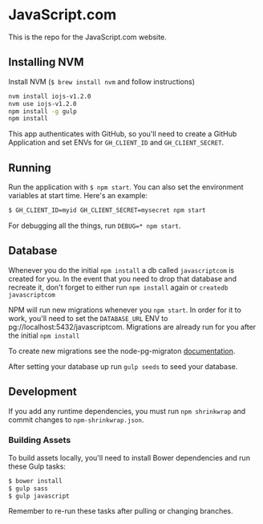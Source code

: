 # JavaScript.com

This is the repo for the JavaScript.com website.

## Installing NVM

Install NVM (`$ brew install nvm` and follow instructions)

```bash
nvm install iojs-v1.2.0
nvm use iojs-v1.2.0
npm install -g gulp
npm install
```

This app authenticates with GitHub, so you'll need to create a GitHub Application and set ENVs for `GH_CLIENT_ID` and `GH_CLIENT_SECRET`.

## Running

Run the application with `$ npm start`. You can also set the environment variables at start time. Here's an example:

```bash
$ GH_CLIENT_ID=myid GH_CLIENT_SECRET=mysecret npm start
```

For debugging all the things, run `DEBUG=* npm start`.

## Database
Whenever you do the initial `npm install` a db called `javascriptcom` is created
for you. In the event that you need to drop that database and recreate it, don't
forget to either run `npm install` again or `createdb javascriptcom`

NPM will run new migrations whenever you `npm start`. In order for it to work,
you'll need to set the `DATABASE_URL` ENV to pg://localhost:5432/javascriptcom.
Migrations are already run for you after the initial `npm install`

To create new migrations see the node-pg-migraton
[documentation](https://github.com/theoephraim/node-pg-migrate).

After setting your database up run `gulp seeds` to seed your database.
## Development

If you add any runtime dependencies, you must run `npm shrinkwrap` and
commit changes to `npm-shrinkwrap.json`.

### Building Assets

To build assets locally, you'll need to install Bower dependencies and run these Gulp tasks:

```bash
$ bower install
$ gulp sass
$ gulp javascript
```

Remember to re-run these tasks after pulling or changing branches.
